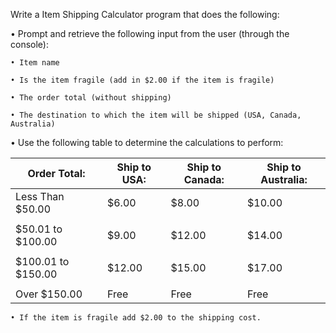 Write a Item Shipping Calculator program that does the following:

• Prompt and retrieve the following input from the user (through the console):

    • Item name
  
    • Is the item fragile (add in $2.00 if the item is fragile)
  
    • The order total (without shipping)
  
    • The destination to which the item will be shipped (USA, Canada, Australia)  
  
  
• Use the following table to determine the calculations to perform:

               
|    Order Total:    | Ship to USA: | Ship to Canada: | Ship to Australia: |
|--------------------|--------------|-----------------|--------------------|
| Less Than $50.00   | $6.00        | $8.00           | $10.00             |
|                    |              |                 |                    |
| $50.01 to $100.00  | $9.00        | $12.00          | $14.00             |
|                    |              |                 |                    |
| $100.01 to $150.00 | $12.00       | $15.00          | $17.00             |
|                    |              |                 |                    |
| Over $150.00       | Free         | Free            | Free               |

  
    • If the item is fragile add $2.00 to the shipping cost.
